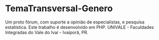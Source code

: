 # TemaTransversal-Genero

Um proto fórum, com suporte a opinião de especialistas, e pesquisa estatística. Este trabalho é desenvolvido em PHP. 
UNIVALE - Faculdades Integradas do Vale do Ivaí - Ivaiporã, PR.
